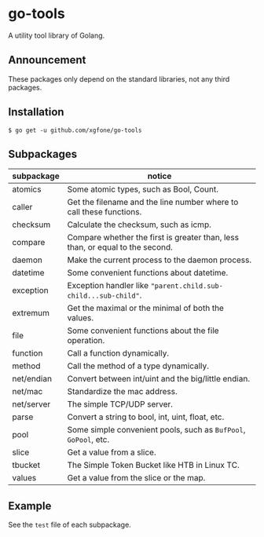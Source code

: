 # go-tools
A utility tool library of Golang.

## Announcement
These packages only depend on the standard libraries, not any third packages.

## Installation
```shell
$ go get -u github.com/xgfone/go-tools
```

## Subpackages

subpackage   |   notice
-------------|-----------
atomics      | Some atomic types, such as Bool, Count.
caller       | Get the filename and the line number where to call these functions.
checksum     | Calculate the checksum, such as icmp.
compare      | Compare whether the first is greater than, less than, or equal to the second.
daemon       | Make the current process to the daemon process.
datetime     | Some convenient functions about datetime.
exception    | Exception handler like `"parent.child.sub-child...sub-child"`.
extremum     | Get the maximal or the minimal of both the values.
file         | Some convenient functions about the file operation.
function     | Call a function dynamically.
method       | Call the method of a type dynamically.
net/endian   | Convert between int/uint and the big/little endian.
net/mac      | Standardize the mac address.
net/server   | The simple TCP/UDP server.
parse        | Convert a string to bool, int, uint, float, etc.
pool         | Some simple convenient pools, such as `BufPool`, `GoPool`, etc.
slice        | Get a value from a slice.
tbucket      | The Simple Token Bucket like HTB in Linux TC.
values       | Get a value from the slice or the map.

## Example
See the `test` file of each subpackage.
